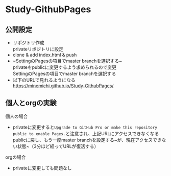 # Study-GithubPages

## 公開設定
- リポジトリ作成<br>privateリポジトリに設定
- clone & add index.html & push
- ~SettingのPagesの項目でmaster branchを選択する~<br>privateをpublicに変更するよう求められるので変更<br>SettingのPagesの項目でmaster branchを選択する
- 以下のURLで見れるようになる<br>https://minemichi.github.io/Study-GithubPages/

## 個人とorgの実験
個人の場合
  - privateに変更すると`Upgrade to GitHub Pro or make this repository public to enable Pages.`と注意され、上記URLにアクセスできなくなる<br>publicに戻し、もう一度master branchを設定する~が、現在アクセスできない状態~（3分ほど経ってURLが復活する）

orgの場合
  - privateに変更しても問題なし
